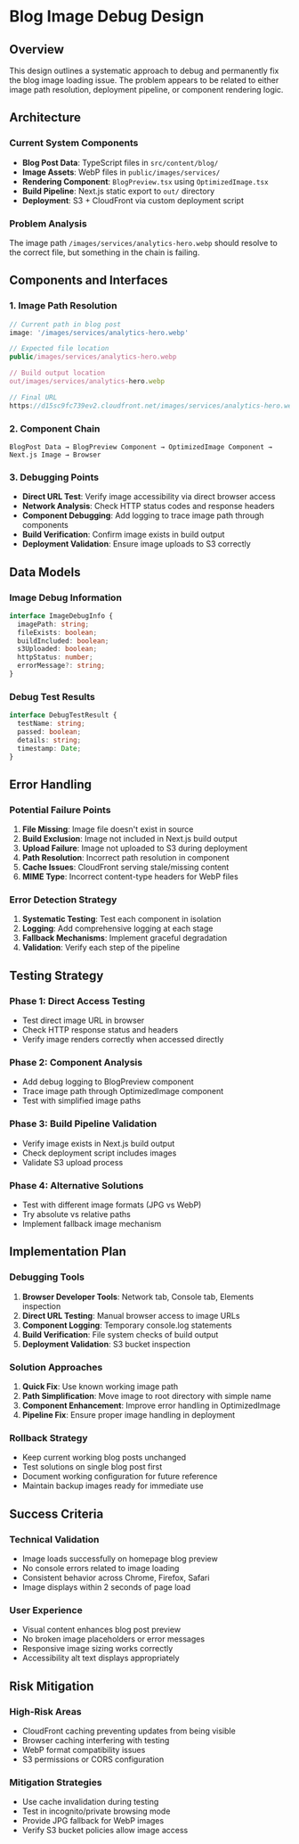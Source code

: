 # Blog Image Debug Design

## Overview

This design outlines a systematic approach to debug and permanently fix the blog image loading issue. The problem appears to be related to either image path resolution, deployment pipeline, or component rendering logic.

## Architecture

### Current System Components
- **Blog Post Data**: TypeScript files in `src/content/blog/`
- **Image Assets**: WebP files in `public/images/services/`
- **Rendering Component**: `BlogPreview.tsx` using `OptimizedImage.tsx`
- **Build Pipeline**: Next.js static export to `out/` directory
- **Deployment**: S3 + CloudFront via custom deployment script

### Problem Analysis
The image path `/images/services/analytics-hero.webp` should resolve to the correct file, but something in the chain is failing.

## Components and Interfaces

### 1. Image Path Resolution
```typescript
// Current path in blog post
image: '/images/services/analytics-hero.webp'

// Expected file location
public/images/services/analytics-hero.webp

// Build output location
out/images/services/analytics-hero.webp

// Final URL
https://d15sc9fc739ev2.cloudfront.net/images/services/analytics-hero.webp
```

### 2. Component Chain
```
BlogPost Data → BlogPreview Component → OptimizedImage Component → Next.js Image → Browser
```

### 3. Debugging Points
- **Direct URL Test**: Verify image accessibility via direct browser access
- **Network Analysis**: Check HTTP status codes and response headers
- **Component Debugging**: Add logging to trace image path through components
- **Build Verification**: Confirm image exists in build output
- **Deployment Validation**: Ensure image uploads to S3 correctly

## Data Models

### Image Debug Information
```typescript
interface ImageDebugInfo {
  imagePath: string;
  fileExists: boolean;
  buildIncluded: boolean;
  s3Uploaded: boolean;
  httpStatus: number;
  errorMessage?: string;
}
```

### Debug Test Results
```typescript
interface DebugTestResult {
  testName: string;
  passed: boolean;
  details: string;
  timestamp: Date;
}
```

## Error Handling

### Potential Failure Points
1. **File Missing**: Image file doesn't exist in source
2. **Build Exclusion**: Image not included in Next.js build output
3. **Upload Failure**: Image not uploaded to S3 during deployment
4. **Path Resolution**: Incorrect path resolution in component
5. **Cache Issues**: CloudFront serving stale/missing content
6. **MIME Type**: Incorrect content-type headers for WebP files

### Error Detection Strategy
1. **Systematic Testing**: Test each component in isolation
2. **Logging**: Add comprehensive logging at each stage
3. **Fallback Mechanisms**: Implement graceful degradation
4. **Validation**: Verify each step of the pipeline

## Testing Strategy

### Phase 1: Direct Access Testing
- Test direct image URL in browser
- Check HTTP response status and headers
- Verify image renders correctly when accessed directly

### Phase 2: Component Analysis
- Add debug logging to BlogPreview component
- Trace image path through OptimizedImage component
- Test with simplified image paths

### Phase 3: Build Pipeline Validation
- Verify image exists in Next.js build output
- Check deployment script includes images
- Validate S3 upload process

### Phase 4: Alternative Solutions
- Test with different image formats (JPG vs WebP)
- Try absolute vs relative paths
- Implement fallback image mechanism

## Implementation Plan

### Debugging Tools
1. **Browser Developer Tools**: Network tab, Console tab, Elements inspection
2. **Direct URL Testing**: Manual browser access to image URLs
3. **Component Logging**: Temporary console.log statements
4. **Build Verification**: File system checks of build output
5. **Deployment Validation**: S3 bucket inspection

### Solution Approaches
1. **Quick Fix**: Use known working image path
2. **Path Simplification**: Move image to root directory with simple name
3. **Component Enhancement**: Improve error handling in OptimizedImage
4. **Pipeline Fix**: Ensure proper image handling in deployment

### Rollback Strategy
- Keep current working blog posts unchanged
- Test solutions on single blog post first
- Document working configuration for future reference
- Maintain backup images ready for immediate use

## Success Criteria

### Technical Validation
- Image loads successfully on homepage blog preview
- No console errors related to image loading
- Consistent behavior across Chrome, Firefox, Safari
- Image displays within 2 seconds of page load

### User Experience
- Visual content enhances blog post preview
- No broken image placeholders or error messages
- Responsive image sizing works correctly
- Accessibility alt text displays appropriately

## Risk Mitigation

### High-Risk Areas
- CloudFront caching preventing updates from being visible
- Browser caching interfering with testing
- WebP format compatibility issues
- S3 permissions or CORS configuration

### Mitigation Strategies
- Use cache invalidation during testing
- Test in incognito/private browsing mode
- Provide JPG fallback for WebP images
- Verify S3 bucket policies allow image access
